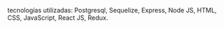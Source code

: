tecnologías utilizadas: Postgresql, Sequelize, Express, Node JS, HTML, CSS, JavaScript, React JS, Redux.
